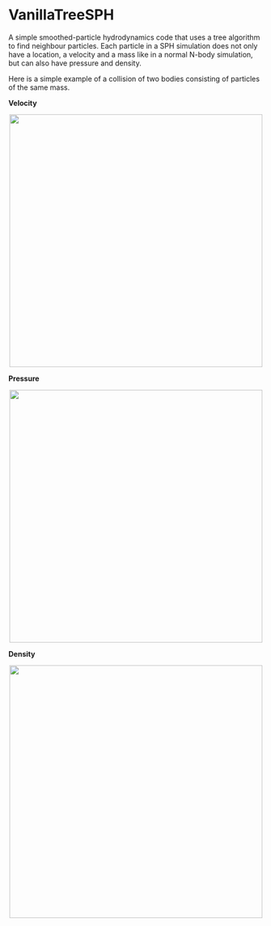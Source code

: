# VanillaTreeSPH
A simple smoothed-particle hydrodynamics code that uses a tree algorithm to find neighbour particles. Each particle in a SPH simulation does not only have a location, a velocity and a mass like in a normal N-body simulation, but can also have pressure and density.

Here is a simple example of a collision of two bodies consisting of particles of the same mass.

**Velocity**
<p align="center">
    <img src="https://github.com/KaiFabi/VanillaTreeSPH/blob/master/results/sph_vel.gif" height="500">
</p>

**Pressure**
<p align="center">
    <img src="https://github.com/KaiFabi/VanillaTreeSPH/blob/master/results/sph_pressure.gif" height="500">
</p>

**Density**
<p align="center">
    <img src="https://github.com/KaiFabi/VanillaTreeSPH/blob/master/results/sph_rho.gif" height="500">
</p>
